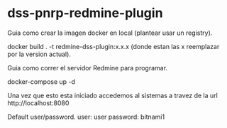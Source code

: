 # dss-pnrp-redmine-plugin

Guia como crear la imagen docker en local (plantear usar un registry).

docker build . -t redmine-dss-plugin:x.x.x (donde estan las x reemplazar por la version actual).

Guia como correr el servidor Redmine para programar.

docker-compose up -d 

Una vez que esto esta iniciado accedemos al sistemas a travez de la url http://localhost:8080

Default user/password.
user: user
password: bitnami1


